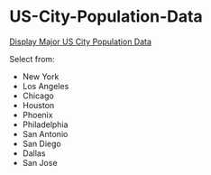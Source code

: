# US-City-Population-Data
[Display Major US City Population Data](https://us-city-population-data.streamlit.app/)

Select from:
 - New York
 - Los Angeles
 - Chicago
 - Houston
 - Phoenix
 - Philadelphia
 - San Antonio
 - San Diego
 - Dallas
 - San Jose
